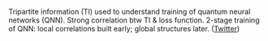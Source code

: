 
Tripartite information (TI) used to understand training of quantum neural networks (QNN). Strong correlation btw TI & loss function. 2-stage training of QNN: local correlations built early; global structures later. ([Twitter](https://twitter.com/JoshuahHeath/status/1177596850905346048))

